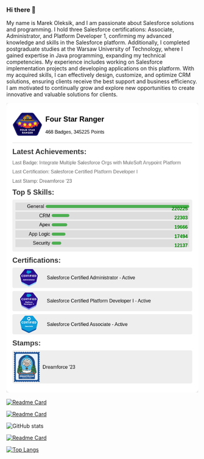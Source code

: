 ### Hi there 👋
My name is Marek Oleksik, and I am passionate about Salesforce solutions and programming. I hold three Salesforce certifications: Associate, Administrator, and Platform Developer 1, confirming my advanced knowledge and skills in the Salesforce platform. Additionally, I completed postgraduate studies at the Warsaw University of Technology, where I gained expertise in Java programming, expanding my technical competencies. My experience includes working on Salesforce implementation projects and developing applications on this platform. With my acquired skills, I can effectively design, customize, and optimize CRM solutions, ensuring clients receive the best support and business efficiency. I am motivated to continually grow and explore new opportunities to create innovative and valuable solutions for clients.

<!--TH_Stats:start-->
![Trailhead-Stats](images/TScard.png)
<!--TH_Stats:end-->

[![Readme Card](https://github-readme-stats.vercel.app/api/pin/?username=MarekOleksik&repo=Camp-Apex-Green-Guardian)](https://github.com/MarekOleksik/Camp-Apex-Green-Guardian)

[![Readme Card](https://github-readme-stats.vercel.app/api/pin/?username=MarekOleksik&repo=Camp-Apex-Green-EventCloud)]([https://github.com/MarekOleksik/Camp-Apex-Green-Guardian](https://github.com/MarekOleksik/Camp-Apex-EventCloud))

![GitHub stats](https://github-readme-stats.vercel.app/api?username=MarekOleksik&show_icons=true&theme=radical&count-private=true)

[![Readme Card](https://github-readme-stats.vercel.app/api/pin/?username=MarekOleksik&repo=Warcaby)](https://github.com/MarekOleksik/Warcaby)

[![Top Langs](https://github-readme-stats.vercel.app/api/top-langs/?username=MarekOleksik&layout=pie&count-private=true)](https://github.com/MarekOleksik/github-readme-stats)

<!--
**MarekOleksik/MarekOleksik** is a ✨ _special_ ✨ repository because its `README.md` (this file) appears on your GitHub profile.

Here are some ideas to get you started:

- 🔭 I’m currently working on ...
- 🌱 I’m currently learning ...
- 👯 I’m looking to collaborate on ...
- 🤔 I’m looking for help with ...
- 💬 Ask me about ...
- 📫 How to reach me: ...
- 😄 Pronouns: ...
- ⚡ Fun fact: ...
-->
